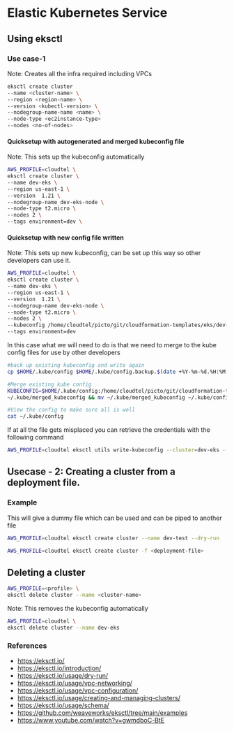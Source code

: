 # Elastic Kubernetes Service

## Using eksctl

### Use case-1 

Note: Creates all the infra required including VPCs

```bash
eksctl create cluster
--name <cluster-name> \
--region <region-name> \
--version <kubectl-version> \
--nodegroup-name-name <name> \
--node-type <ec2instance-type>
--nodes <no-of-nodes>
```

#### Quicksetup with autogenerated and merged kubeconfig file

Note: This sets up the kubeconfig automatically
```bash
AWS_PROFILE=cloudtel \
eksctl create cluster \
--name dev-eks \
--region us-east-1 \
--version  1.21 \
--nodegroup-name dev-eks-node \
--node-type t2.micro \
--nodes 2 \
--tags environment=dev \
```

#### Quicksetup with new config file written

Note: This sets up new kubeconfig, can be set up this way
so other developers can use it.

```bash
AWS_PROFILE=cloudtel \
eksctl create cluster \
--name dev-eks \
--region us-east-1 \
--version  1.21 \
--nodegroup-name dev-eks-node \
--node-type t2.micro \
--nodes 2 \
--kubeconfig /home/cloudtel/picto/git/cloudformation-templates/eks/dev-eks.config \
--tags environment=dev
```
In this case what we will need to do is that we need to merge to the kube config files for use by other developers


```bash
#back up existing kubeconfig and write again
cp $HOME/.kube/config $HOME/.kube/config.backup.$(date +%Y-%m-%d.%H:%M:%S)

#Merge existing kube config
KUBECONFIG=$HOME/.kube/config:/home/cloudtel/picto/git/cloudformation-templates/eks/dev-eks.config: kubectl config view --merge --flatten > \
~/.kube/merged_kubeconfig && mv ~/.kube/merged_kubeconfig ~/.kube/config

#View the config to make sure all is well
cat ~/.kube/config
```

If at all the file gets misplaced you can retrieve the credentials with the following command
```bash
AWS_PROFILE=cloudtel eksctl utils write-kubeconfig --cluster=dev-eks --kubeconfig=/home/cloudtel/picto/git/cloudformation-templates/abc.config --set-kubeconfig-context=false
```


## Usecase - 2: Creating a cluster from a deployment file.

### Example

This will give a dummy file which can be used and can be piped to another file

```bash
AWS_PROFILE=cloudtel eksctl create cluster --name dev-test --dry-run
```

```bash
AWS_PROFILE=cloudtel eksctl create cluster -f <deployment-file>
```


## Deleting a cluster

```bash
AWS_PROFILE=<profile> \
eksctl delete cluster --name <cluster-name>
```
Note: This removes the kubeconfig automatically

```bash
AWS_PROFILE=cloudtel \
eksctl delete cluster --name dev-eks
```




### References
* https://eksctl.io/
* https://eksctl.io/introduction/
* https://eksctl.io/usage/dry-run/
* https://eksctl.io/usage/vpc-networking/
* https://eksctl.io/usage/vpc-configuration/
* https://eksctl.io/usage/creating-and-managing-clusters/
* https://eksctl.io/usage/schema/
* https://github.com/weaveworks/eksctl/tree/main/examples
* https://www.youtube.com/watch?v=gwmdboC-BtE